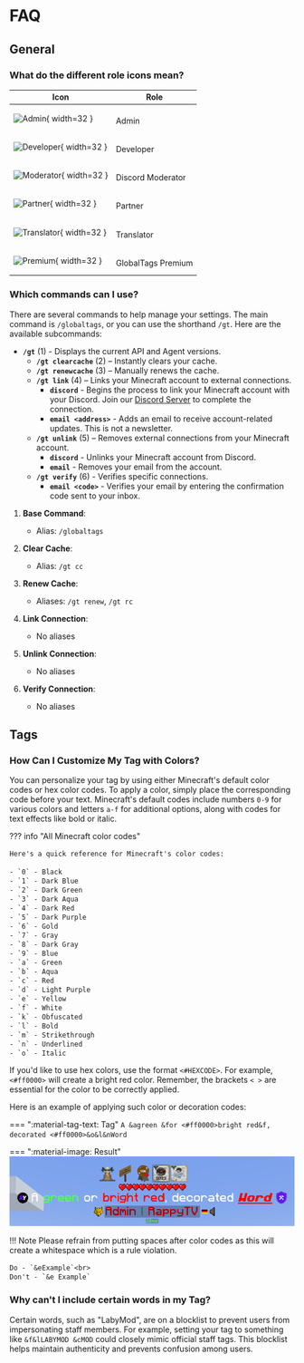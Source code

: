 # FAQ

## General

### What do the different role icons mean?
| Icon | Role |
| ---- | ---- |
| ![Admin](https://cdn.rappytv.com/globaltags/icons/role/admin.png){ width=32 } | <p style="display: inline-flex;-ms-transform: translateY(25%);transform: translateY(25%);">Admin</p> |
| ![Developer](https://cdn.rappytv.com/globaltags/icons/role/developer.png){ width=32 } | <p style="display: inline-flex;-ms-transform: translateY(25%);transform: translateY(25%);">Developer</p> |
| ![Moderator](https://cdn.rappytv.com/globaltags/icons/role/moderator.png){ width=32 } | <p style="display: inline-flex;-ms-transform: translateY(25%);transform: translateY(25%);">Discord Moderator</p> |
| ![Partner](https://cdn.rappytv.com/globaltags/icons/role/partner.png){ width=32 } | <p style="display: inline-flex;-ms-transform: translateY(25%);transform: translateY(25%);">Partner</p> |
| ![Translator](https://cdn.rappytv.com/globaltags/icons/role/translator.png){ width=32 } | <p style="display: inline-flex;-ms-transform: translateY(25%);transform: translateY(25%);">Translator</p> |
| ![Premium](https://cdn.rappytv.com/globaltags/icons/role/premium.png){ width=32 } | <p style="display: inline-flex;-ms-transform: translateY(25%);transform: translateY(25%);">GlobalTags Premium</p> |

### Which commands can I use?

There are several commands to help manage your settings. The main command is `/globaltags`, or you can use the shorthand `/gt`. Here are the available subcommands:

<div class="annotate" markdown>

- **`/gt`** (1) - Displays the current API and Agent versions.
    - **`/gt clearcache`** (2) – Instantly clears your cache.
    - **`/gt renewcache`** (3) – Manually renews the cache.
    - **`/gt link`** (4) – Links your Minecraft account to external connections.
        - **`discord`** - Begins the process to link your Minecraft account with your Discord. Join our <a href="https://globaltags.xyz/discord" target="_blank">Discord Server</a> to complete the connection.
        - **`email <address>`** - Adds an email to receive account-related updates. This is not a newsletter.
    - **`/gt unlink`** (5) – Removes external connections from your Minecraft account.
        - **`discord`** - Unlinks your Minecraft account from Discord.
        - **`email`** - Removes your email from the account.
    - **`/gt verify`** (6) - Verifies specific connections.
        - **`email <code>`** - Verifies your email by entering the confirmation code sent to your inbox.
        
</div>

1. **Base Command**:
    - Alias: `/globaltags`

2. **Clear Cache**: 
    - Alias: `/gt cc`

3. **Renew Cache**:
    - Aliases: `/gt renew`, `/gt rc`

4. **Link Connection**: 
    - No aliases

5. **Unlink Connection**: 
    - No aliases

6. **Verify Connection**: 
    - No aliases

## Tags

### How Can I Customize My Tag with Colors?

You can personalize your tag by using either Minecraft's default color codes or hex color codes. To apply a color, simply place the corresponding code before your text. Minecraft's default codes include numbers `0-9` for various colors and letters `a-f` for additional options, along with codes for text effects like bold or italic.

??? info "All Minecraft color codes"

    Here's a quick reference for Minecraft's color codes:

    - `0` - Black
    - `1` - Dark Blue
    - `2` - Dark Green
    - `3` - Dark Aqua
    - `4` - Dark Red
    - `5` - Dark Purple
    - `6` - Gold
    - `7` - Gray
    - `8` - Dark Gray
    - `9` - Blue
    - `a` - Green
    - `b` - Aqua
    - `c` - Red
    - `d` - Light Purple
    - `e` - Yellow
    - `f` - White
    - `k` - Obfuscated
    - `l` - Bold
    - `m` - Strikethrough
    - `n` - Underlined
    - `o` - Italic

If you'd like to use hex colors, use the format `<#HEXCODE>`. For example, `<#ff0000>` will create a bright red color. Remember, the brackets `< >` are essential for the color to be correctly applied.

Here is an example of applying such color or decoration codes:

=== ":material-tag-text: Tag"
    ```
    A &agreen &for <#ff0000>bright red&f, decorated <#ff0000>&o&l&nWord
    ```

=== ":material-image: Result"
    ![Colored tag](./assets/files/faq/colored_tag.png)

!!! Note
    Please refrain from putting spaces after color codes as this will create a whitespace which is a rule violation.

    Do - `&eExample`<br>
    Don't - `&e Example`

### Why can't I include certain words in my Tag?

Certain words, such as "LabyMod", are on a blocklist to prevent users from impersonating staff members. For example, setting your tag to something like `&f&lLABYMOD &cMOD` could closely mimic official staff tags. This blocklist helps maintain authenticity and prevents confusion among users.